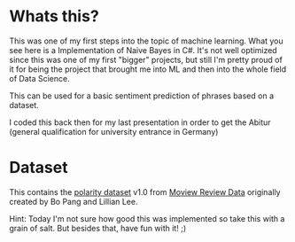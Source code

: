 # Whats this?

This was one of my first steps into the topic of machine learning. What you see here is a Implementation of Naive Bayes in C#. It's not well optimized since this was one of my first "bigger" projects, but still I'm pretty proud of it for being the project that brought me into ML and then into the whole field of Data Science.

This can be used for a basic sentiment prediction of phrases based on a dataset.

I coded this back then for my last presentation in order to get the Abitur (general qualification for university entrance in Germany)

# Dataset
This contains the <a href="https://www.cs.cornell.edu/people/pabo/movie-review-data/rt-polaritydata.README.1.0.txt">polarity dataset</a> v1.0 from <a href="https://www.cs.cornell.edu/people/pabo/movie-review-data/">Moview Review Data</a> originally created by Bo Pang and Lillian Lee.

Hint: Today I'm not sure how good this was implemented so take this with a grain of salt. But besides that, have fun with it! ;)
